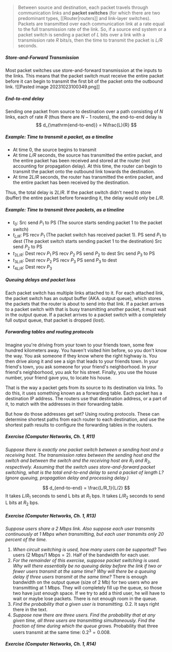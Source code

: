 > Between source and destination, each packet travels through communication links and **packet switches** (for which there are two predominant types, [[Router|routers]] and link-layer switches). Packets are transmitted over each communication link at a rate equal to the full transmission rate of the link. So, if a source end system or a packet switch is sending a packet of *L* bits over a link with a transmission rate *R* bits/s, then the time to transmit the packet is *L/R* seconds.

##### Store-and-Forward Transmission
Most packet switches use store-and-forward transmission at the inputs to the links. This means that the packet switch must receive the entire packet before it can begin to transmit the first bit of the packet onto the outbound link.
![[Pasted image 20231023100349.png]]


##### End-to-end delay
Sending one packet from source to destination over a path consisting of $N$ links, each of rate $R$ (thus there are $N-1$ routers), the end-to-end delay is
$$
d_{\mathrm{end-to-end}} = N\frac{L}{R}
$$

##### Example: Time to transmit a packet, as a timeline
- At time 0, the source begins to transmit
- At time *L/R* seconds, the source has transmitted the entire packet, and the entire packet has been received and stored at the router (not accounting for propagation delay). At this time, the router can begin to transmit the packet onto the outbound link towards the destination.
- At time $2L/R$ seconds, the router has transmitted the entire packet, and the entire packet has been received by the destination.

Thus, the total delay is $2L/R$. If the packet switch didn't need to store (buffer) the entire packet before forwarding it, the delay would only be *L/R*. 

##### Example: Time to transmit three packets, as a timeline
- $t_0$: Src send $P_1$ to PS (The source starts sending packet 1 to the packet switch)
- $t_{L/R}$: PS recv $P_1$ (The packet switch has received packet 1).
	    PS send $P_1$ to dest (The packet switch starts sending packet 1 to the destination)
	    Src send $P_2$ to PS
- $t_{2L/R}$: Dest recv $P_1$
	     PS recv $P_2$
	     PS send $P_2$ to dest
	     Src send $P_3$ to PS
 - $t_{3L/R}$: Dest recv $P_2$
	      PS recv $P_3$
	      PS send $P_3$ to dest
  - $t_{4L/R}$: Dest recv $P_3$



##### Queuing delays and packet loss
Each packet switch has multiple links attached to it. For each attached link, the packet switch has an output buffer (AKA. output queue), which stores the packets that the router is about to send into that link.
If a packet arrives to a packet switch with that is busy transmitting another packet, it must wait in the output queue.
If a packet arrives to a packet switch with a completely full output queue, that packet is dropped (lost). 

##### Forwarding tables and routing protocols
Imagine you're driving from your town to your friends town, some few hundred kilometers away. You haven't visited him before, so you don't know the way.
You ask someone if they know where the right highway is. You then drive along it and see a sign that leads to your friends town. In your friend's town, you ask someone for your friend's neighborhood. In your friend's neighborhood, you ask for his street. Finally, you use the house number, your friend gave you, to locate his house.

That is the way a packet gets from its source to its destination via links. To do this, it uses something known as a forwarding table.
Each packet has a destination IP address. The routers use that destination address, or a part of it, to match with the addresses in their forwarding table.

But how do those addresses get set?
Using routing protocols. These can determine shortest paths from each router to each destination, and use the shortest path results to configure the forwarding tables in the routers.


##### Exercise (Computer Networks, Ch. 1, R11)
*Suppose there is exactly one packet switch between a sending host and a receiving host. The transmission rates between the sending host and the switch and between the switch and the receiving host are $R_1$ and $R_2$, respectively. Assuming that the switch uses store-and-forward packet switching, what is the total end-to-end delay to send a packet of length $L$? Ignore queuing, propagation delay and processing delay.)*

$$
d_{end-to-end} = \frac{L/R_1}{L/2}
$$
It takes $L/R_1$ seconds to send L bits at $R_1$ bps. It takes $L/R_2$ seconds to send L bits at $R_2$ bps.


##### Exercise (Computer Networks, Ch. 1, R13)
*Suppose users share a 2 Mbps link.
Also suppose each user transmits continuously at 1 Mbps when transmitting, but each user transmits only 20 percent of the time.*
1. *When circuit switching is used, how many users can be supported?*
   Two users ($2\ \textrm{Mbps} / 1\ \textrm{Mbps} = 2$). Half of the bandwidth for each user.
2. *For the remainder of this exercise, suppose packet switching is used. Why will there essentially be no queuing delay before the link if two or fewer users transmit at the same time? Why will there be a queuing delay if three users transmit at the same time?*
   There is enough bandwidth on the output queue (size of 2 Mb) for two users who are transmitting at 1 Mbps. They will completely fill up the queue, so those two have just enough space.
   If we try to add a third user, he will have to wait or maybe lose packets. There is not enough room in the queue.
3. *Find the probability that a given user is transmitting.*
   0.2. It says right there in the text.
4. *Suppose now there are three users. Find the probability that at any given time, all three users are transmitting simultaneously. Find the fraction of time during which the queue grows.*
   Probability that three users transmit at the same time: $0.2^3 = 0.008$. 

##### Exercise (Computer Networks, Ch. 1, R14)
